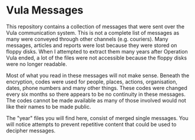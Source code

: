 # Vula Messages
This repository contains a collection of messages that were sent over the Vula communication system. This is not a complete list of messages as many were conveyed through other channels (e.g. couriers). Many messages, articles and reports were lost because they were stored on floppy disks. When I attempted to extract them many years after Operation Vula ended, a lot of the files were not accessible because the floppy disks were no longer readable.

Most of what you read in these messages will not make sense. Beneath the encryption, codes were used for people, places, actions, organisation, dates, phone numbers and many other things. These codes were changed every six months so there appears to be no continuity in these messages. The codes cannot be made available as many of those involved would not like their names to be made public.

The "year" files you will find here, consist of merged single messages. You will notice attempts to prevent repetitive content that could be used to decipher messages.
